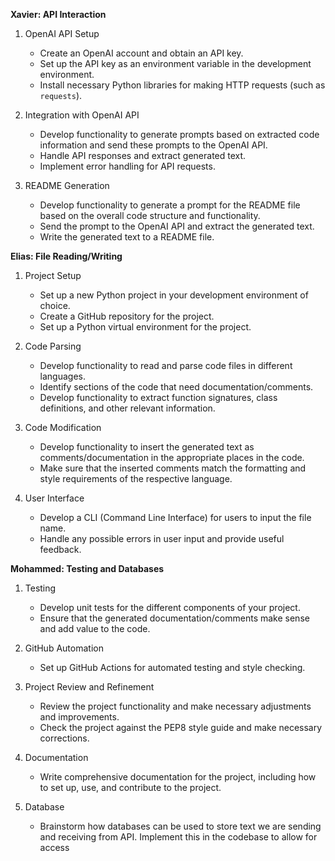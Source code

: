 **Xavier: API Interaction**

1.  OpenAI API Setup

    -   Create an OpenAI account and obtain an API key.
    -   Set up the API key as an environment variable in the development environment.
    -   Install necessary Python libraries for making HTTP requests (such as `requests`).
2.  Integration with OpenAI API

    -   Develop functionality to generate prompts based on extracted code information and send these prompts to the OpenAI API.
    -   Handle API responses and extract generated text.
    -   Implement error handling for API requests.
3.  README Generation

    -   Develop functionality to generate a prompt for the README file based on the overall code structure and functionality.
    -   Send the prompt to the OpenAI API and extract the generated text.
    -   Write the generated text to a README file.

**Elias: File Reading/Writing**

1.  Project Setup

    -   Set up a new Python project in your development environment of choice.
    -   Create a GitHub repository for the project.
    -   Set up a Python virtual environment for the project.
2.  Code Parsing

    -   Develop functionality to read and parse code files in different languages.
    -   Identify sections of the code that need documentation/comments.
    -   Develop functionality to extract function signatures, class definitions, and other relevant information.
3.  Code Modification

    -   Develop functionality to insert the generated text as comments/documentation in the appropriate places in the code.
    -   Make sure that the inserted comments match the formatting and style requirements of the respective language.
4.  User Interface

    -   Develop a CLI (Command Line Interface) for users to input the file name.
    -   Handle any possible errors in user input and provide useful feedback.

**Mohammed: Testing and Databases**

1.  Testing

    -   Develop unit tests for the different components of your project.
    -   Ensure that the generated documentation/comments make sense and add value to the code.
2.  GitHub Automation

    -   Set up GitHub Actions for automated testing and style checking.
3.  Project Review and Refinement

    -   Review the project functionality and make necessary adjustments and improvements.
    -   Check the project against the PEP8 style guide and make necessary corrections.
4.  Documentation

    -   Write comprehensive documentation for the project, including how to set up, use, and contribute to the project.
5. Database
    - Brainstorm how databases can be used to store text we are sending and receiving from API. Implement this in the codebase to allow for access
